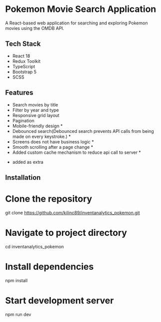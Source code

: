# Pokemon Movie Search Application

A React-based web application for searching and exploring Pokemon movies using the OMDB API.

## Tech Stack
- React 18
- Redux Toolkit
- TypeScript
- Bootstrap 5
- SCSS

## Features
- Search movies by title
- Filter by year and type
- Responsive grid layout
- Pagination
- Mobile-friendly design *
- Debounced search(Debounced search prevents API calls from being made on every keystroke.) *
- Screens does not have business logic *
- Smooth scrolling after a page change *
- Added custom cache mechanism to reduce api call to server *

* added as extra


## Installation

# Clone the repository
git clone https://github.com/kilinc89/inventanalytics_pokemon.git

# Navigate to project directory
cd inventanalytics_pokemon

# Install dependencies
npm install

# Start development server
npm run dev